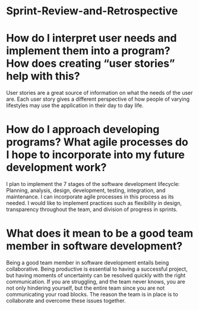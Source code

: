 # Sprint-Review-and-Retrospective

# How do I interpret user needs and implement them into a program? How does creating “user stories” help with this?

User stories are a great source of information on what the needs of the user are. Each user story gives a different perspective of how people of varying lifestyles may use the application in their day to day life. 

# How do I approach developing programs? What agile processes do I hope to incorporate into my future development work?

I plan to implement the 7 stages of the software development lifecycle: Planning, analysis, design, development, testing, integration, and maintenance. I can incorporate agile processes in this process as its needed. I would like to implement practices such as flexibility in design, transparency throughout the team, and division of progress in sprints. 

# What does it mean to be a good team member in software development?

Being a good team member in software development entails being collaborative. Being productive is essential to having a successful project, but having moments of uncertainty can be resolved quickly with the right communication. If you are struggling, and the team never knows, you are not only hindering yourself, but the entire team since you are not communicating your road blocks. The reason the team is in place is to collaborate and overcome these issues together. 
